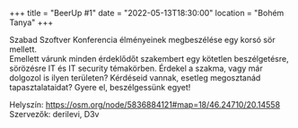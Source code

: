 +++
title = "BeerUp #1"
date = "2022-05-13T18:30:00"
location = "Bohém Tanya"
+++

Szabad Szoftver Konferencia élményeinek megbeszélése egy korsó sör mellett.  
Emellett várunk minden érdeklődőt szakembert egy kötetlen beszélgetésre, sörözésre IT és IT security témakörben.
Érdekel a szakma, vagy már dolgozol is ilyen területen? Kérdéseid vannak, esetleg megosztanád tapasztalataidat? 
Gyere el, beszélgessünk egyet!

Helyszín: https://osm.org/node/5836884121#map=18/46.24710/20.14558  
Szervezők: derilevi, D3v